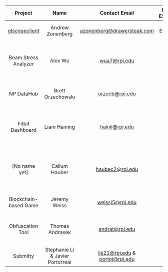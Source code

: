 | **Project** | **Name** | **Contact Email** | **RPI or External** | **Brief Description** |
|:----:|:----:|:----:|:----:|:----:|
| [glscopeclient]( https://github.com/azonenberg/scopehal-apps/) | Andrew Zonenberg | azonenberg@drawersteak.com | External | Project to control oscilloscopes |
| Beam Stress Analyzer | Alex Wu |wua7@rpi.edu | RPI | School of engineering program to teach about stress in maaterials. |
| NP DataHub | Brett Orzechowski | orzecb@rpi.edu | RPI | Open source analysis of charitable organizations. |
| Fitbit Dashboard | Liam Haining | hainil@rpi.edu | RPI | Web app for creating customizeable dashboards for your Fitbit data. |
| [No name yet] | Callum Hauber | haubec2@rpi.edu | RPI | Club/Greek organization management and planning webapp with Discord/Slack integration. |
| Blockchain-based Game | Jeremy Weiss | weissj5@rpi.edu | RPI | A blockchain-based web app game. |
| Obfuscation Tool | Thomas Andrasek | andrat@rpi.edu | RPI | A tool to obfuscate Java source code or projects. |
| Submitty | Stephanie Li & Javier Portorreal | lis21@rpi.edu & portoj@rpi.edu | RPI | Online course managment system |
